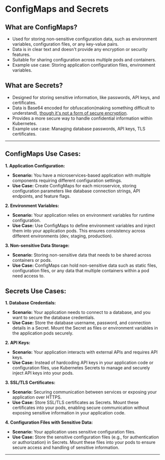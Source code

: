 # ConfigMaps and Secrets

## What are ConfigMaps?

- Used for storing non-sensitive configuration data, such as environment variables, configuration files, or any key-value pairs.
- Data is in clear text and doesn't provide any encryption or security features.
- Suitable for sharing configuration across multiple pods and containers.
- Example use case: Storing application configuration files, environment variables.

## What are Secrets?

- Designed for storing sensitive information, like passwords, API keys, and certificates.
- Data is Base64 encoded for obfuscation(making something difficult to understand), <u>though it's not a form of secure encryption</u>.
- Provides a more secure way to handle confidential information within Kubernetes.
- Example use case: Managing database passwords, API keys, TLS certificates.

---

## ConfigMaps Use Cases:

**1. Application Configuration:**

- **Scenario:** You have a microservices-based application with multiple components requiring different configuration settings.
- **Use Case:** Create ConfigMaps for each microservice, storing configuration parameters like database connection strings, API endpoints, and feature flags.

**2\. Environment Variables:**

- **Scenario:** Your application relies on environment variables for runtime configuration.
- **Use Case:** Use ConfigMaps to define environment variables and inject them into your application pods. This ensures consistency across different environments (dev, staging, production).

**3\. Non-sensitive Data Storage:**

- **Scenario:** Storing non-sensitive data that needs to be shared across containers or pods.
- **Use Case:** ConfigMaps can hold non-sensitive data such as static files, configuration files, or any data that multiple containers within a pod need access to.

## Secrets Use Cases:

**1\. Database Credentials:**

- **Scenario:** Your application needs to connect to a database, and you want to secure the database credentials.
- **Use Case:** Store the database username, password, and connection details in a Secret. Mount the Secret as files or environment variables in the application pods securely.

**2\. API Keys:**

- **Scenario:** Your application interacts with external APIs and requires API keys.
- **Use Case:** Instead of hardcoding API keys in your application code or configuration files, use Kubernetes Secrets to manage and securely inject API keys into your pods.

**3\. SSL/TLS Certificates:**

- **Scenario:** Securing communication between services or exposing your application over HTTPS.
- **Use Case:** Store SSL/TLS certificates as Secrets. Mount these certificates into your pods, enabling secure communication without exposing sensitive information in your application code.

**4\. Configuration Files with Sensitive Data:**

- **Scenario:** Your application uses sensitive configuration files.
- **Use Case:** Store the sensitive configuration files (e.g., for authentication or authorization) in Secrets. Mount these files into your pods to ensure secure access and handling of sensitive information.

---

